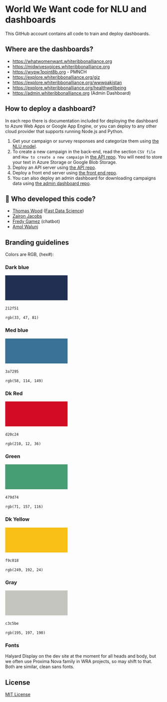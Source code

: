 # World We Want code for NLU and dashboards

This GitHub account contains all code to train and deploy dashboards.

## Where are the dashboards?

* https://whatwomenwant.whiteribbonalliance.org
* https://midwivesvoices.whiteribbonalliance.org
* https://wypw.1point8b.org - PMNCH
* https://explore.whiteribbonalliance.org/giz
* https://explore.whiteribbonalliance.org/wwwpakistan
* https://explore.whiteribbonalliance.org/healthwellbeing
* https://admin.whiteribbonalliance.org (Admin Dashboard)


## How to deploy a dashboard?

In each repo there is documentation included for deploying the dashboard to Azure Web Apps or Google App Engine, or you
can deploy to any other cloud provider that supports running Node.js and Python.

1. Get your campaign or survey responses and categorize them
   using [the NLU model](https://github.com/whiteribbonalliance/womenshealthandwellbeing_public).
2. To create a new campaign in the back-end, read the section `CSV file` and `How to create a new campaign`
   in [the API repo](https://github.com/whiteribbonalliance/dashboard-api). You will need to store your text in Azure
   Storage or Google Blob Storage.
3. Deploy an API server using [the API repo](https://github.com/whiteribbonalliance/dashboard-api).
4. Deploy a front end server using [the front end repo](https://github.com/whiteribbonalliance/dashboard-front).
5. You can also deploy an admin dashboard for downloading campaigns data
   using [the admin dashboard repo](https://github.com/whiteribbonalliance/dashboard-admin-front).

## 🧑 Who developed this code?

* [Thomas Wood](https://freelancedatascientist.net/) ([Fast Data Science](https://fastdatascience.com))
* [Zairon Jacobs](https://zaironjacobs.com/)
* [Fredy Gamez](https://github.com/orgs/whiteribbonalliance/people/fredygamez) (chatbot)
* [Amol Walunj](https://github.com/Amoldwalunj)


## Branding guidelines


Colors are RGB, (hex#):

### Dark blue

![212f51](https://raw.githubusercontent.com/worldwewant/.github/main/colours/212f51.svg)
```
212f51
```
```
rgb(33, 47, 81)
```

### Med blue

![3a7295](https://raw.githubusercontent.com/worldwewant/.github/main/colours/3a7295.svg)
```
3a7295
```
```
rgb(58, 114, 149)
```

### Dk Red

![d20c24](https://raw.githubusercontent.com/worldwewant/.github/main/colours/d20c24.svg)
```
d20c24
```
```
rgb(210, 12, 36)
```


### Green

![479d74](https://raw.githubusercontent.com/worldwewant/.github/main/colours/479d74.svg)
```
479d74
```
```
rgb(71, 157, 116)
```

### Dk Yellow

![f9c018](https://raw.githubusercontent.com/worldwewant/.github/main/colours/f9c018.svg)
```
f9c018
```
```
rgb(249, 192, 24)
```

### Gray

![c3c5be](https://raw.githubusercontent.com/worldwewant/.github/main/colours/c3c5be.svg)
```
c3c5be
```
```
rgb(195, 197, 190)
```

### Fonts

Halyard Display on the dev site at the moment for all heads and body, but we often use Proxima Nova family in WRA projects, so may shift to that. Both are similar, clean sans fonts.


## License

[MIT License](https://raw.githubusercontent.com/whiteribbonalliance/.github/main/LICENSE)
